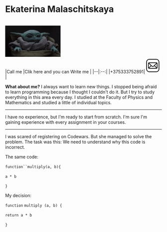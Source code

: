 Ekaterina Malaschitskaya
============
<br> <img height="100" src="person.jpg"/> <br>
|Call me  |Clik here and you can Write me  |
|--|:--:|
|+375333752891|[![email](/email.png)](https://mail.google.com/mail/u/0/?tab=rm&ogbl#inbox?compose=CllgCKCDCCHnSnRzMSgTbbgwNszmXntbpJWXQjnTzFkzQGqgPMPrTnLqHGXCTWBktJFBSwkgpNV) |


**What about me?**
I always want to learn new things. I stopped being afraid to learn programming because I thought I couldn't do it. But I try to study everything in this area every day. I studied at the Faculty of Physics and Mathematics and studied a little of individual topics. 
****
I have no experience, but I'm ready to start from scratch. I'm sure I'm gaining experience with every assignment in your courses.
***
I was scared of registering on Codewars. But she managed to solve the problem. The task was this: We need to understand why this code is incorrect.
<p>The same code:
   
  `function``multiply(a, b){`

`a * b`

`}`
<p>My decision:
  
  
`function` `multiply (a, b) {`

  `return a * b`  
  
`}`

